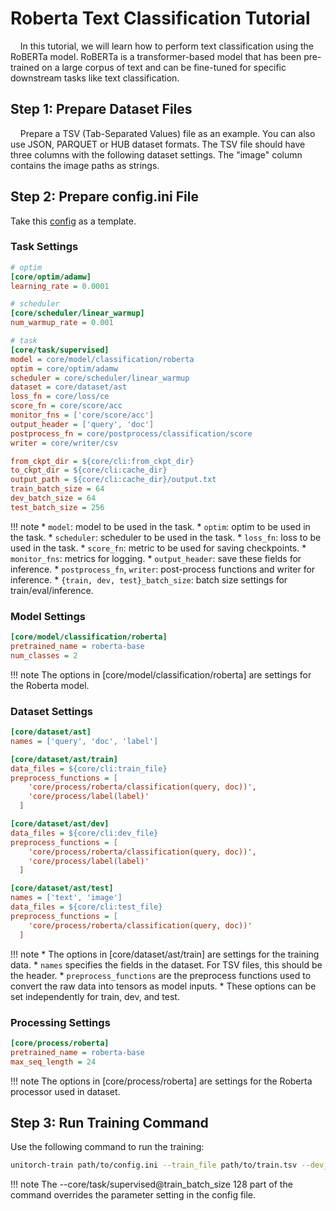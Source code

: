 # Roberta Text Classification Tutorial

&nbsp;&nbsp;&nbsp;&nbsp;In this tutorial, we will learn how to perform text classification using the RoBERTa model. RoBERTa is a transformer-based model that has been pre-trained on a large corpus of text and can be fine-tuned for specific downstream tasks like text classification.

## Step 1: Prepare Dataset Files

&nbsp;&nbsp;&nbsp;&nbsp;Prepare a TSV (Tab-Separated Values) file as an example. You can also use JSON, PARQUET or HUB dataset formats. The TSV file should have three columns with the following dataset settings. The "image" column contains the image paths as strings.

## Step 2: Prepare config.ini File

Take this [config](https://github.com/fuliucansheng/unitorch/examples/configs/classification/roberta.ini) as a template.

### Task Settings

```ini
# optim
[core/optim/adamw]
learning_rate = 0.0001

# scheduler
[core/scheduler/linear_warmup]
num_warmup_rate = 0.001

# task
[core/task/supervised]
model = core/model/classification/roberta
optim = core/optim/adamw
scheduler = core/scheduler/linear_warmup
dataset = core/dataset/ast
loss_fn = core/loss/ce
score_fn = core/score/acc
monitor_fns = ['core/score/acc']
output_header = ['query', 'doc']
postprocess_fn = core/postprocess/classification/score
writer = core/writer/csv

from_ckpt_dir = ${core/cli:from_ckpt_dir}
to_ckpt_dir = ${core/cli:cache_dir}
output_path = ${core/cli:cache_dir}/output.txt
train_batch_size = 64
dev_batch_size = 64
test_batch_size = 256
```

!!! note
    * `model`: model to be used in the task.
    * `optim`: optim to be used in the task.
    * `scheduler`: scheduler to be used in the task.
    * `loss_fn`: loss to be used in the task.
    * `score_fn`: metric to be used for saving checkpoints.
    * `monitor_fns`: metrics for logging.
    * `output_header`: save these fields for inference.
    * `postprocess_fn`, `writer`: post-process functions and writer for inference.
    * `{train, dev, test}_batch_size`: batch size settings for train/eval/inference.

### Model Settings

```ini
[core/model/classification/roberta]
pretrained_name = roberta-base
num_classes = 2
```

!!! note
    The options in [core/model/classification/roberta] are settings for the Roberta model.

### Dataset Settings

```ini
[core/dataset/ast]
names = ['query', 'doc', 'label']

[core/dataset/ast/train]
data_files = ${core/cli:train_file}
preprocess_functions = [
    'core/process/roberta/classification(query, doc))',
    'core/process/label(label)'
  ]

[core/dataset/ast/dev]
data_files = ${core/cli:dev_file}
preprocess_functions = [
    'core/process/roberta/classification(query, doc))', 
    'core/process/label(label)'
  ]

[core/dataset/ast/test]
names = ['text', 'image']
data_files = ${core/cli:test_file}
preprocess_functions = [
    'core/process/roberta/classification(query, doc))'
  ]
```

!!! note
    * The options in [core/dataset/ast/train] are settings for the training data.
    * `names` specifies the fields in the dataset. For TSV files, this should be the header.
    * `preprocess_functions` are the preprocess functions used to convert the raw data into tensors as model inputs.
    * These options can be set independently for train, dev, and test.

### Processing Settings

```ini
[core/process/roberta]
pretrained_name = roberta-base
max_seq_length = 24
```

!!! note
    The options in [core/process/roberta] are settings for the Roberta processor used in dataset.


## Step 3: Run Training Command

Use the following command to run the training:

```bash
unitorch-train path/to/config.ini --train_file path/to/train.tsv --dev_file path/to/dev.tsv --core/task/supervised@train_batch_size 128
```

!!! note
    The --core/task/supervised@train_batch_size 128 part of the command overrides the parameter setting in the config file.